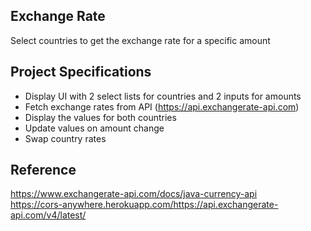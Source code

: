 ## Exchange Rate

Select countries to get the exchange rate for a specific amount

## Project Specifications

- Display UI with 2 select lists for countries and 2 inputs for amounts
- Fetch exchange rates from API (https://api.exchangerate-api.com)
- Display the values for both countries
- Update values on amount change
- Swap country rates

## Reference

https://www.exchangerate-api.com/docs/java-currency-api  
https://cors-anywhere.herokuapp.com/https://api.exchangerate-api.com/v4/latest/
